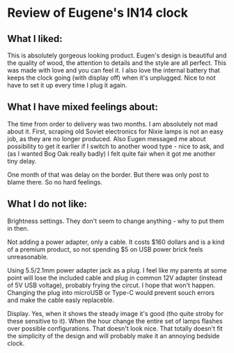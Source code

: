 # Review of Eugene's IN14 clock

## What I liked:

This is absolutely gorgeous looking product. Eugen's design is beautiful and the quality of wood, the attention to details and the style are all perfect. This was made with love and you can feel it.
I also love the internal battery that keeps the clock going (with display off) when it's unplugged. Nice to not have to set it up every time I plug it again.

## What I have mixed feelings about:

The time from order to delivery was two months. I am absolutely not mad about it. First, scraping old Soviet electronics for Nixie lamps is not an easy job, as they are no longer produced. Also Eugen messaged me about possibility to get it earlier if I switch to another wood type - nice to ask, and (as I wanted Bog Oak really badly) I felt quite fair when it got me another tiny delay.

One month of that was delay on the border. But there was only post to blame there. So no hard feelings.

## What I do not like:

Brightness settings. They don't seem to change anything - why to put them in then.

Not adding a power adapter, only a cable. It costs $160 dollars and is a kind of a premium product, so not spending $5 on USB power brick feels unreasonable.

Using 5.5/2.1mm power adapter jack as a plug. I feel like my parents at some point will lose the included cable and plug in common 12V adapter (instead of 5V USB voltage), probably frying the circut. I hope that won't happen. Changing the plug into microUSB or Type-C would prevent souch errors and make the cable easly replaceble.

Display. Yes, when it shows the steady image it's good (tho quite stroby for these sensitive to it). When the hour change the entire set of lamps flashes over possible configurations. That doesn't look nice. That totally doesn't fit the simplicity of the design and will probably make it an annoying bedside clock. 

